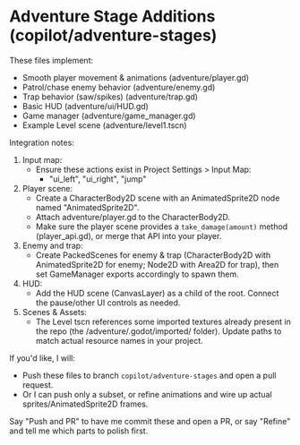 # Adventure Stage Additions (copilot/adventure-stages)

These files implement:
- Smooth player movement & animations (adventure/player.gd)
- Patrol/chase enemy behavior (adventure/enemy.gd)
- Trap behavior (saw/spikes) (adventure/trap.gd)
- Basic HUD (adventure/ui/HUD.gd)
- Game manager (adventure/game_manager.gd)
- Example Level scene (adventure/level1.tscn)

Integration notes:
1. Input map:
   - Ensure these actions exist in Project Settings > Input Map:
     - "ui_left", "ui_right", "jump"
2. Player scene:
   - Create a CharacterBody2D scene with an AnimatedSprite2D node named "AnimatedSprite2D".
   - Attach adventure/player.gd to the CharacterBody2D.
   - Make sure the player scene provides a `take_damage(amount)` method (player_api.gd), or merge that API into your player.
3. Enemy and trap:
   - Create PackedScenes for enemy & trap (CharacterBody2D with AnimatedSprite2D for enemy; Node2D with Area2D for trap), then set GameManager exports accordingly to spawn them.
4. HUD:
   - Add the HUD scene (CanvasLayer) as a child of the root. Connect the pause/other UI controls as needed.
5. Scenes & Assets:
   - The Level tscn references some imported textures already present in the repo (the /adventure/.godot/imported/ folder). Update paths to match actual resource names in your project.

If you'd like, I will:
- Push these files to branch `copilot/adventure-stages` and open a pull request.
- Or I can push only a subset, or refine animations and wire up actual sprites/AnimatedSprite2D frames.

Say "Push and PR" to have me commit these and open a PR, or say "Refine" and tell me which parts to polish first.